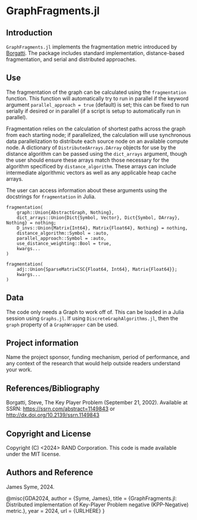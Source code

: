 # GraphFragments.jl

## Introduction

`GraphFragments.jl` implements the fragmentation metric introduced by [Borgatti](https://download.ssrn.com/08/06/22/ssrn_id1149843_code1053981.pdf?response-content-disposition=inline&X-Amz-Security-Token=IQoJb3JpZ2luX2VjEEMaCXVzLWVhc3QtMSJHMEUCICXndhOA5JS0Bx%2FLPRMtVsQz3tTFAi3AgP1qOmpkHQgMAiEAkLxQJRX3mEk3PeiKpwWpiMlfLKTneMIB8V7PO9%2FsRFMqxgUIrP%2F%2F%2F%2F%2F%2F%2F%2F%2F%2FARAEGgwzMDg0NzUzMDEyNTciDLqPEy7ZxsrqhdKcISqaBQV93KQ4Wt5pY5lMvUpmsdF3lU1Yelqce2uyax7nMBdKWrUd%2B0mg%2F9M6d%2FhZKIpWwjEQIgBP2hO4pBN1aJq2GFCPFJBdjptDEoja7R78tbp2%2BbvPaEc2Dhb51J81kdWwZPEbIpkVdrGaenaAWvMYISnS6qOeX0poNcH6ax72cLvPNxpv%2FwRknJBoMne51scDSauEzTdEk0enXkBKiV4DKhyRyx0fqItc8gAolFFMNhVbOtIZog3POOWiEJaDwS0lEpDvKcpP3ZwJ54Nb4%2BU0xwUsxUmypM5%2Fq1nD%2BM5Vn4LmMT12%2FsRCGDn866UDuXnzHLbvtk0VQky2OVC%2FzBPlZGzLVpOP%2BOiuckDJV66EPF0BNE3JdExHypNklDioWv3AU1sebtTe%2BfelUyO777aDWkaGFbb2O4aPBiv5tQZasCOjo5iAfPNUhnQ%2B6EsNzAr4loi73ik0MQ3ztcO6phaLBWzmvnYh9zaHotHkHwKNKa3pp59NTUfvgJZ6y7rqiI0v1np1oZWzl3cBh0U13oWN6FXlljdh42N76jpNx0j29cYYcy5Krk%2Bq1AzGHH748mA%2BTJnKlYmaSpdR3D3N%2Btg3fE4ZCtkr8tm7YWr%2FiHMyu1wI3rf%2FuUZbSyY%2BzPw%2B1YeB6BQE6qX6l1xJclrSFuRtV55o%2B8YKDAZD9nAIHbsQHUoEdPgo9Q4%2B3Ne3X8J0TirZbk9%2BzSiPnVaHLWGJQ8%2BGw3biVwRx3hSushGgOwtRXXHcoKUPt2ZLrcfiA1C1bSuPPBaZp9T6Mqz%2FdK25vViDlXYK9G%2FvyDsCpmqJejhNbGr8M40Ycn6zucNQ58VQbCSCN6F7GuKoNcCsu4U71%2BM2EYQQe60KzL2dkwYnSghTp8yo%2BZ0nri8NFtjZmDDJ6N%2B4BjqxAS3pgufZt4WFit1EvOerhCjUXKHLp4B24aKaPasoY4dkl6S%2FXV%2BP3cfoKLcUq%2FPrbtGJf68arsHYzX6M19D5a%2FU03OOnXebBdGyqp6tugmOD41VnE1VXh%2BdcX0WU%2BYnB%2F5%2FWa0KYArC3CKPMVDqWMNKPrm0FbxY1lvbtH60UPuGKI5mhUIWjNIzj8gwF4q5W9Q4G%2By1BD77G4eIwnT6wAzgakzkkEhZtQlbq1vMs9bFCeg%3D%3D&X-Amz-Algorithm=AWS4-HMAC-SHA256&X-Amz-Date=20241022T194922Z&X-Amz-SignedHeaders=host&X-Amz-Expires=300&X-Amz-Credential=ASIAUPUUPRWESEE55P7E%2F20241022%2Fus-east-1%2Fs3%2Faws4_request&X-Amz-Signature=210b3dab679c9ca54a84e708b26f6f43dd31086eeacf9376079e536cde2a2d8e&abstractId=1149843). The package includes standard implementation, distance-based fragmentation, and serial and distributed approaches.


## Use

The fragmentation of the graph can be calculated using the `fragmentation` function. This function will automatically try to run in parallel if the keyword argument `parallel_approach = true` (default) is set; this can be fixed to run serially if desired or in parallel (if a script is setup to automatically run in parallel). 

Fragmentation relies on the calculation of shortest paths across the graph from each starting node; if parallelized, the calculation will use synchronous data parallelization to distribute each source node on an available compute node. A dictionary of `DistributedArrays.DArray` objects for use by the distance algorithm can be passed using the `dict_arrays` argument, though the user should ensure these arrays match those necessary for the algorithm specificed by `distance_algorithm`. These arrays can include intermediate algorithmic vectors as well as any applicable heap cache arrays.

The user can access information about these arguments using the docstrings for `fragmentation` in Julia. 

```
fragmentation(
    graph::Union{AbstractGraph, Nothing}, 
    dict_arrays::Union{Dict{Symbol, Vector}, Dict{Symbol, DArray}, Nothing} = nothing;
    D_invs::Union{Matrix{Int64}, Matrix{Float64}, Nothing} = nothing,
    distance_algorithm::Symbol = :auto,
    parallel_approach::Symbol = :auto,
    use_distance_weighting::Bool = true,
    kwargs...
)
```

```
fragmentation(
    adj::Union{SparseMatrixCSC{Float64, Int64}, Matrix{Float64}};
    kwargs...
)
```


## Data

The code only needs a Graph to work off of. This can be loaded in a Julia session using `Graphs.jl`. If using `DiscreteGraphAlgorithms.jl`, then the `graph` property of a `GraphWrapper` can be used.


## Project information

Name the project sponsor, funding mechanism, period of performance, and any context of the research that would help outside readers understand your work.



## References/Bibliography

Borgatti, Steve, The Key Player Problem (September 21, 2002). Available at SSRN: https://ssrn.com/abstract=1149843 or http://dx.doi.org/10.2139/ssrn.1149843

 

## Copyright and License

Copyright (C) <2024> RAND Corporation. This code is made available under the MIT license.

 

## Authors and Reference

James Syme, 2024.

@misc{GDA2024,
  author       = {Syme, James},
  title        = {GraphFragments.jl: Distributed implementation of Key-Player Problem negative (KPP-Negative) metric.},
  year         = 2024,
  url = {URLHERE}
}
